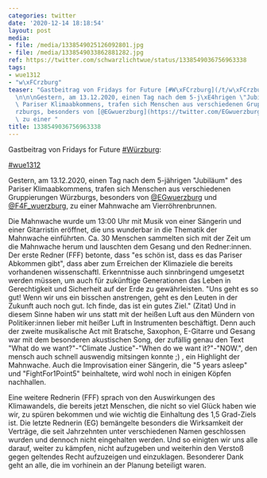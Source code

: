 ```yaml
---
categories: twitter
date: '2020-12-14 18:18:54'
layout: post
media:
- file: /media/1338549025126092801.jpg
- file: /media/1338549033862881282.jpg
ref: https://twitter.com/schwarzlichtwue/status/1338549036756963338
tags:
- wue1312
- "w\xFCrzburg"
teaser: "Gastbeitrag von Fridays for Future [#W\xFCrzburg](/t/w\xFCrzburg):\n\n[#wue1312](/t/wue1312)\n\
  \n\n\nGestern, am 13.12.2020, einen Tag nach dem 5-j\xE4hrigen \"Jubil\xE4um\" des\
  \ Pariser Klimaabkommens, trafen sich Menschen aus verschiedenen Gruppierungen W\xFC\
  rzburgs, besonders von [@EGwuerzburg](https://twitter.com/EGwuerzburg) und [@F4F_wuerzburg](https://twitter.com/F4F_wuerzburg),\
  \ zu einer "
title: 1338549036756963338
---
```

Gastbeitrag von Fridays for Future [#Würzburg](/t/würzburg):

[#wue1312](/t/wue1312)



Gestern, am 13.12.2020, einen Tag nach dem 5-jährigen "Jubiläum" des Pariser Klimaabkommens, trafen sich Menschen aus verschiedenen Gruppierungen Würzburgs, besonders von [@EGwuerzburg](https://twitter.com/EGwuerzburg) und [@F4F_wuerzburg](https://twitter.com/F4F_wuerzburg), zu einer 
Mahnwache am Vierröhrenbrunnen. 



Die Mahnwache wurde um 13:00 Uhr mit Musik von einer Sängerin und einer Gitarristin eröffnet, die uns wunderbar in die Thematik der Mahnwache einführten.
Ca. 30 Menschen sammelten sich mit der Zeit um die Mahnwache herum und lauschten dem Gesang und den Redner:innen. Der erste Redner (FFF) betonte, dass "es schön ist, dass es das Pariser Abkommen gibt", dass aber zum Erreichen der Klimaziele die bereits vorhandenen wissenschaftl.
Erkenntnisse auch sinnbringend umgesetzt werden müssen, um auch für zukünftige Generationen das Leben in Gerechtigkeit und Sicherheit auf der Erde zu gewährleisten. "Uns geht es so gut! Wenn wir uns ein bisschen anstrengen, geht es den Leuten in der Zukunft auch noch gut.
Ich finde, das ist ein gutes Ziel." (Zitat) Und in diesem Sinne haben wir uns statt mit der heißen Luft aus den Mündern von Politiker:innen lieber mit heißer Luft in Instrumenten beschäftigt.
Denn auch der zweite musikalische Act mit Bratsche, Saxophon, E-Gitarre und Gesang war mit dem besonderen akustischen Song, der zufällig genau den Text
"What do we want?"-"Climate Justice"-"When do we want it?"-"NOW.", den mensch auch schnell auswendig mitsingen konnte ;) , ein Highlight der Mahnwache. Auch die Improvisation einer Sängerin, die "5 years asleep" und "FightFor1Point5" beinhaltete, wird wohl noch in einigen Köpfen nachhallen. 

Eine weitere Rednerin (FFF) sprach von den Auswirkungen des Klimawandels, die bereits jetzt Menschen, die nicht so viel Glück haben wie wir, zu spüren bekommen und wie wichtig die Einhaltung des 1,5 Grad-Ziels ist.
Die letzte Rednerin (EG) bemängelte besonders die Wirksamkeit der Verträge, die seit Jahrzehnten unter verschiedenen Namen geschlossen wurden und dennoch nicht eingehalten werden.
Und so einigten wir uns alle darauf, weiter zu kämpfen, nicht aufzugeben und weiterhin den Verstoß gegen geltendes Recht aufzuzeigen und einzuklagen. Besonderer Dank geht an alle, die im vorhinein an der Planung beteiligt waren.